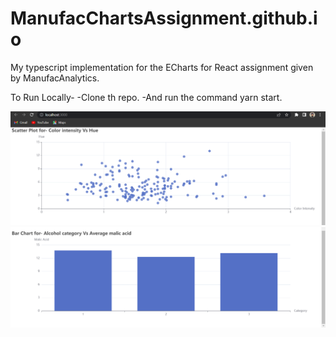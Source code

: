 # ManufacChartsAssignment.github.io

My typescript implementation for the ECharts for React assignment given by ManufacAnalytics.

To Run Locally-
-Clone th repo.
-And run the command yarn start.  

![](Screenshots/Screenshot1.png)
![](Screenshots/Screenshot2.png)